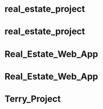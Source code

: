 # real_estate_project
# real_estate_project
# Real_Estate_Web_App
# Real_Estate_Web_App
# Terry_Project
